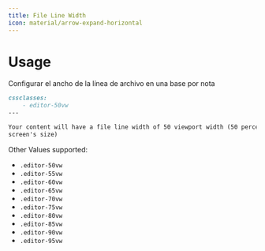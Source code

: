 ```yaml
---
title: File Line Width
icon: material/arrow-expand-horizontal
---
```


# Usage

Configurar el ancho de la línea de archivo en una base por nota

```md
cssclasses:
    - editor-50vw
---

Your content will have a file line width of 50 viewport width (50 percent of your
screen's size)
```

Other Values supported:

- `.editor-50vw`
- `.editor-55vw`
- `.editor-60vw`
- `.editor-65vw`
- `.editor-70vw`
- `.editor-75vw`
- `.editor-80vw`
- `.editor-85vw`
- `.editor-90vw`
- `.editor-95vw`
